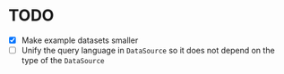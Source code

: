 # TODO

- [x] Make example datasets smaller
- [ ] Unify the query language in `DataSource` so it does not depend on the type of the `DataSource`
